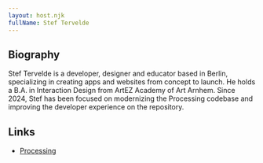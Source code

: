 ```yaml
---
layout: host.njk
fullName: Stef Tervelde
---
```


## Biography

Stef Tervelde is a developer, designer and educator based in Berlin,
specializing in creating apps and websites from concept to launch. He
holds a B.A. in Interaction Design from ArtEZ Academy of Art Arnhem.
Since 2024, Stef has been focused on modernizing the Processing codebase
and improving the developer experience on the repository.

## Links

* [Processing](https://processing.org)
